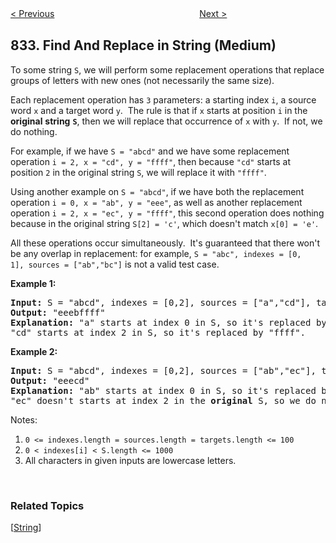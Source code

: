 <!--|This file generated by command(leetcode description); DO NOT EDIT.    |-->
<!--+----------------------------------------------------------------------+-->
<!--|@author    Openset <openset.wang@gmail.com>                           |-->
<!--|@link      https://github.com/openset                                 |-->
<!--|@home      https://github.com/openset/leetcode                        |-->
<!--+----------------------------------------------------------------------+-->

[< Previous](https://github.com/openset/leetcode/tree/master/problems/flipping-an-image "Flipping an Image")
　　　　　　　　　　　　　　　　
[Next >](https://github.com/openset/leetcode/tree/master/problems/sum-of-distances-in-tree "Sum of Distances in Tree")

## 833. Find And Replace in String (Medium)

<p>To some string <code>S</code>, we will perform some&nbsp;replacement&nbsp;operations that replace groups of letters with new ones (not necessarily the same size).</p>

<p>Each replacement operation has <code>3</code> parameters: a starting index <code>i</code>, a source word&nbsp;<code>x</code>&nbsp;and a target word&nbsp;<code>y</code>.&nbsp; The rule is that if <code><font face="monospace">x</font></code>&nbsp;starts at position <code>i</code>&nbsp;in the <strong>original</strong> <strong>string</strong> <strong><code>S</code></strong>, then we will replace that occurrence of&nbsp;<code>x</code>&nbsp;with&nbsp;<code>y</code>.&nbsp; If not, we do nothing.</p>

<p>For example, if we have&nbsp;<code>S = &quot;abcd&quot;</code>&nbsp;and we have some replacement operation&nbsp;<code>i = 2, x = &quot;cd&quot;, y = &quot;ffff&quot;</code>, then because&nbsp;<code>&quot;cd&quot;</code>&nbsp;starts at position <code><font face="monospace">2</font></code>&nbsp;in the original string <code>S</code>, we will replace it with <code>&quot;ffff&quot;</code>.</p>

<p>Using another example on <code>S = &quot;abcd&quot;</code>, if we have both the replacement operation <code>i = 0, x = &quot;ab&quot;, y = &quot;eee&quot;</code>, as well as another replacement operation&nbsp;<code>i = 2, x = &quot;ec&quot;, y = &quot;ffff&quot;</code>, this second operation does nothing because in the original string&nbsp;<code>S[2] = &#39;c&#39;</code>, which doesn&#39;t match&nbsp;<code>x[0] = &#39;e&#39;</code>.</p>

<p>All these operations occur simultaneously.&nbsp; It&#39;s guaranteed that there won&#39;t be any overlap in replacement: for example,&nbsp;<code>S = &quot;abc&quot;, indexes = [0, 1],&nbsp;sources = [&quot;ab&quot;,&quot;bc&quot;]</code> is not a valid test case.</p>

<p><strong>Example 1:</strong></p>

<pre>
<strong>Input: </strong>S = &quot;abcd&quot;, indexes = [0,2], sources = [&quot;a&quot;,&quot;cd&quot;], targets = [&quot;eee&quot;,&quot;ffff&quot;]
<strong>Output: </strong>&quot;eeebffff&quot;
<strong>Explanation:</strong> &quot;a&quot; starts at index 0 in S, so it&#39;s replaced by &quot;eee&quot;.
&quot;cd&quot; starts at index 2 in S, so it&#39;s replaced by &quot;ffff&quot;.
</pre>

<p><strong>Example 2:</strong></p>

<pre>
<strong>Input: </strong>S = &quot;abcd&quot;, indexes = [0,2], sources = [&quot;ab&quot;,&quot;ec&quot;], targets = [&quot;eee&quot;,&quot;ffff&quot;]
<strong>Output: </strong>&quot;eeecd&quot;
<strong>Explanation:</strong> &quot;ab&quot; starts at index 0 in S, so it&#39;s replaced by &quot;eee&quot;. 
&quot;ec&quot; doesn&#39;t starts at index 2 in the <strong>original</strong> S, so we do nothing.
</pre>

<p>Notes:</p>

<ol>
	<li><code>0 &lt;=&nbsp;indexes.length =&nbsp;sources.length =&nbsp;targets.length &lt;= 100</code></li>
	<li><code>0&nbsp;&lt;&nbsp;indexes[i]&nbsp;&lt; S.length &lt;= 1000</code></li>
	<li>All characters in given inputs are lowercase letters.</li>
</ol>

<p>&nbsp;</p>

### Related Topics
  [[String](https://github.com/openset/leetcode/tree/master/tag/string/README.md)]
